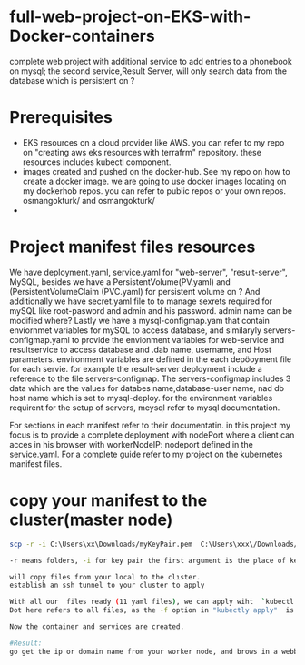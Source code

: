 # full-web-project-on-EKS-with-Docker-containers
complete web project with additional service to add entries to a phonebook on mysql; 
the second service,Result Server, will only search data from the database which is persistent on  ? 

# Prerequisites
- EKS resources on a cloud provider like AWS. you can refer to my repo on "creating aws eks resources with terrafrm" repository. these resources includes kubectl component.
- images created and pushed on the docker-hub. See my repo on how to create a docker image. we are going to use docker images locating on my dockerhob repos. you can  refer to public repos or your own repos. osmangokturk/ and osmangokturk/
-
# Project manifest files resources
We have deployment.yaml, service.yaml for "web-server", "result-server", MySQL,
besides we have a PersistentVolume(PV.yaml) and (PersistentVolumeClaim (PVC.yaml) for persistent volume on ?
And additionally we have secret.yaml file to to manage sexrets required for mySQL like root-pasword and admin and his password.
admin name can be modified where?
Lastly we have a mysql-configmap.yam that contain enviornmet variables for mySQL to access database,
and similaryly servers-configmap.yaml to provide the envionment variables for web-service and resultservice to 
access database and .dab name, username, and Host parameters.
environment variables are defined in the each depöoyment file for each servie. for example the result-server deployment include a reference to the file servers-configmap.
The servers-configmap includes 3 data which are the values for databes name,database-user name, nad db host name which is set to mysql-deploy.
for the environment variables requirent for the setup of servers, meysql  refer to mysql documentation. 

For sections in each manifest refer to their documentatin. 
in this project my focus is to provide a complete deployment with nodePort 
where a client can acces in his browser with workerNodeIP: nodeport defined in the service.yaml.
For a complete guide refer to my project on the kubernetes manifest files. 

# copy your manifest to the cluster(master node)
```bash
scp -r -i C:\Users\xx\Downloads/myKeyPair.pem  C:\Users\xxx\/Downloads/myDocs ubuntu@MasterNODEIP:~/

-r means folders, -i for key pair the first argument is the place of keypari, the second place the folder to be copied, the third argument is the place on the remote to put the code. here we put into home.

will copy files from your local to the clıster. 
establish an ssh tunnel to your cluster to apply 

With all our  files ready (11 yaml files), we can apply wiht  `kubectl apply -f . `.
Dot here refers to all files, as the -f option in "kubectly apply"  is recursive by default. 

Now the container and services are created.

#Result:
go get the ip or domain name from your worker node, and brows in a webbroser like IP:3001 or 30002 as we have defined the nodeport in the services like that. 
